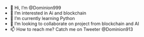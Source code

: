- 👋 Hi, I’m @Dominion999
- 👀 I’m interested in Ai and blockchain
- 🌱 I’m currently learning Python
- 💞️ I’m looking to collaborate on project from blockchain and AI
- 📫 How to reach me? Catch me on Tweeter @Dominion913

<!---
Dominion999/Dominion999 is a ✨ special ✨ repository because its `README.md` (this file) appears on your GitHub profile.
You can click the Preview link to take a look at your changes.
--->
